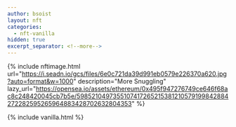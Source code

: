 ```yaml
---
author: bsoist
layout: nft
categories:
  - nft-vanilla
hidden: true
excerpt_separator: <!--more-->
---
```

{% include nftimage.html 
url="https://i.seadn.io/gcs/files/6e0c721da39d991eb0579e226370a620.jpg?auto=format&w=1000"
description="More Snuggling"
lazy_url="https://opensea.io/assets/ethereum/0x495f947276749ce646f68ac8c248420045cb7b5e/5985210497355107417265215381210579199842884272282595265964883428702632804353"
%}


<!--more-->
{% include vanilla.html %}
